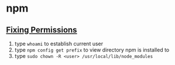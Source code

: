 # npm

## [Fixing Permissions](https://www.youtube.com/watch?v=bxvybxYFq2o)

1. type `whoami` to establish current user
2. type `npm config get prefix` to view directory npm is installed to
3. type `sudo chown -R <user> /usr/local/lib/node_modules`
